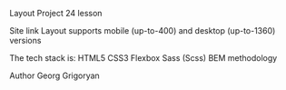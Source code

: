Layout Project 24 lesson

Site link
Layout supports mobile (up-to-400) and desktop (up-to-1360) versions

The tech stack is:
HTML5
CSS3
Flexbox
Sass (Scss)
BEM methodology

Author
Georg Grigoryan
